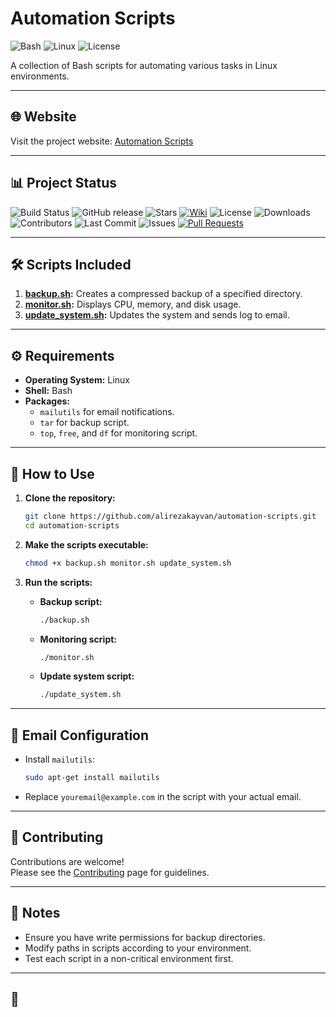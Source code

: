 # Automation Scripts
![Bash](https://img.shields.io/badge/Bash-5.0-blue)
![Linux](https://img.shields.io/badge/Linux-Ubuntu-success)
![License](https://img.shields.io/badge/License-MIT-green)

A collection of Bash scripts for automating various tasks in Linux environments.

---

## 🌐 Website
Visit the project website: [Automation Scripts](https://alirezakayvan.github.io/Automation-scripts/)

---

## 📊 Project Status
![Build Status](https://github.com/alirezakayvan/Automation-scripts/actions/workflows/run-scripts.yml/badge.svg)
![GitHub release](https://img.shields.io/github/v/release/alirezakayvan/Automation-scripts)
![Stars](https://img.shields.io/github/stars/alirezakayvan/Automation-scripts?style=social)
[![Wiki](https://img.shields.io/badge/Wiki-Documentation-blue?style=flat-square)](https://github.com/alirezakayvan/Automation-scripts/wiki)
![License](https://img.shields.io/github/license/alirezakayvan/Automation-scripts)
![Downloads](https://img.shields.io/github/downloads/alirezakayvan/Automation-scripts/total)
![Contributors](https://img.shields.io/github/contributors/alirezakayvan/Automation-scripts)
![Last Commit](https://img.shields.io/github/last-commit/alirezakayvan/Automation-scripts)
![Issues](https://img.shields.io/github/issues/alirezakayvan/Automation-scripts)
[![Pull Requests](https://img.shields.io/github/issues-pr/alirezakayvan/Automation-scripts)](https://github.com/alirezakayvan/Automation-scripts/pulls)

---

## 🛠 Scripts Included
1. **[backup.sh](./backup.sh):** Creates a compressed backup of a specified directory.
2. **[monitor.sh](./monitor.sh):** Displays CPU, memory, and disk usage.
3. **[update_system.sh](./update_system.sh):** Updates the system and sends log to email.

---

## ⚙️ Requirements
- **Operating System:** Linux  
- **Shell:** Bash  
- **Packages:**
   - `mailutils` for email notifications.  
   - `tar` for backup script.  
   - `top`, `free`, and `df` for monitoring script.  

---

## 🚀 How to Use
1. **Clone the repository:**
   ```bash
   git clone https://github.com/alirezakayvan/automation-scripts.git
   cd automation-scripts
   ```

2. **Make the scripts executable:**
   ```bash
   chmod +x backup.sh monitor.sh update_system.sh
   ```

3. **Run the scripts:**
   - **Backup script:**
     ```bash
     ./backup.sh
     ```
   - **Monitoring script:**
     ```bash
     ./monitor.sh
     ```
   - **Update system script:**
     ```bash
     ./update_system.sh
     ```

---

## 📧 Email Configuration
- Install `mailutils`:
  ```bash
  sudo apt-get install mailutils
  ```
- Replace `youremail@example.com` in the script with your actual email.

---

## 🤝 Contributing
Contributions are welcome!  
Please see the [Contributing](https://github.com/alirezakayvan/Automation-scripts/wiki/Contributing) page for guidelines.

---

## 📝 Notes
- Ensure you have write permissions for backup directories.
- Modify paths in scripts according to your environment.
- Test each script in a non-critical environment first.


---

## 📄
